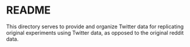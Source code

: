 # README

This directory serves to provide and organize Twitter data for replicating original experiments using Twitter data, as opposed to the original reddit data.
